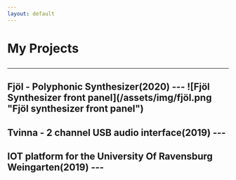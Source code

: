 ```yaml
---
layout: default
---
```

<h1> My Projects

<hr> 

<h2> Fjöl - Polyphonic Synthesizer(2020)
---
![Fjöl Synthesizer front panel](/assets/img/fjöl.png "Fjöl synthesizer front panel")

<h2> Tvinna - 2 channel USB audio interface(2019)
---


<h2> IOT platform for the University Of Ravensburg Weingarten(2019)
---
